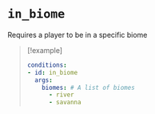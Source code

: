 # `in_biome`

Requires a player to be in a specific biome

> [!example]
> ```yaml
> conditions:
> - id: in_biome
>   args:
>     biomes: # A list of biomes
>       - river
>       - savanna
> ```
